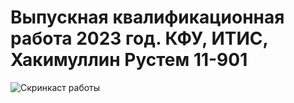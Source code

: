 # Выпускная квалификационная работа 2023 год. КФУ, ИТИС, Хакимуллин Рустем 11-901
![Скринкаст работы](https://github.com/Rustemhak/Methods-algorithms-of-text-analytics-geological-reports/blob/main/Screencast_app.gif)
